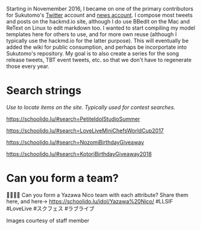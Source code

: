Starting in Novemember 2016, I became on one of the primary contributors for Sukutomo's [Twitter](https://twitter.com/schoolidolu) account and [news account](https://schoolido.lu/activities/5464949/). I compose most tweets and posts on the hackmd.io site, although I do use BBedit on the Mac and ReText on Linux to edit markdown too. I wanted to start compiling my model templates here for others to use, and for more own reuse (although I typically use the hackmd.io for the latter purpose). This will eventually be added the wiki for public consumption, and perhaps be incorportate into Sukutomo's repository. My goal is to also create a series for the song release tweets, TBT event tweets, etc. so that we don't have to regenerate those every year.

# Search strings

*Use to locate items on the site. Typically used for contest searches.*

https://schoolido.lu/#search=PetiteIdolStudioSummer

https://schoolido.lu/#search=LoveLiveMiniChefsWorldCup2017

https://schoolido.lu/#search=NozomiBirthdayGiveaway

https://schoolido.lu/#search=KotoriBirthdayGiveaway2018


# Can you form a team?

🎂🎁🎈🍰 Can you form a Yazawa Nico team with each attribute? Share them here, and here→ https://schoolido.lu/idol/Yazawa%20Nico/ #LLSIF #LoveLive #スクフェス #ラブライブ

Images courtesy of staff member 
